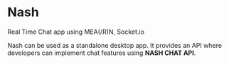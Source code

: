 # Nash
Real Time Chat app using MEA(/R)N, Socket.io 

Nash can be used as a standalone desktop app.
It provides an API where developers can implement chat features using **NASH CHAT API**.
